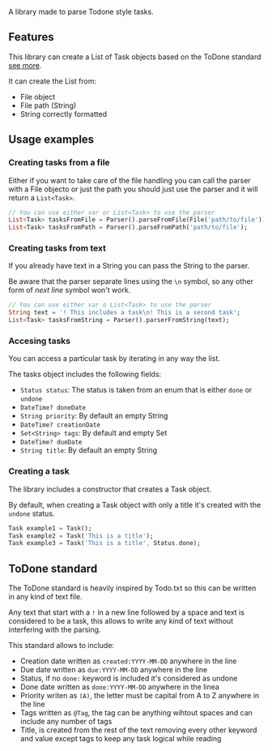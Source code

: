 A library made to parse Todone style tasks.
## Features 
This library can create a List of Task objects based on the ToDone standard [see more](#todone-standard).

It can create the List from:
- File object
- File path (String)
- String correctly formatted

## Usage examples
### Creating tasks from a file
Either if you want to take care of the file handling you can call the parser with a File objecto or just the path you should just use the parser and it will return a `List<Task>`.

```dart
// You can use either var or List<Task> to use the parser
List<Task> tasksFromFile = Parser().parseFromFile(File('path/to/file'));
List<Task> tasksFromPath = Parser().parseFromPath('path/to/file');
```
### Creating tasks from text
If you already have text in a String you can pass the String to the parser.

Be aware that the parser separate lines using the `\n` symbol, so any other form of _next line_ symbol won't work.

```dart
// You can use either var o List<Task> to use the parser
String text = '! This includes a task\n! This is a second task';
List<Task> tasksFromString = Parser().parserFromString(text);
```
### Accesing tasks
You can access a particular task by iterating in any way the list.

The tasks object includes the following fields:
- `Status status`: The status is taken from an enum that is either `done` or `undone`
- `DateTime? doneDate`
- `String priority`: By default an empty String
- `DateTime? creationDate`
- `Set<String> tags`: By default and empty Set
- `DateTime? dueDate`
- `String title`: By default an empty String

### Creating a task
The library includes a constructor that creates a Task object.

By default, when creating a Task object with only a title it's created with the `undone` status.

```dart
Task example1 = Task();
Task example2 = Task('This is a title');
Task example3 = Task('This is a title', Status.done);
```

## ToDone standard
The ToDone standard is heavily inspired by Todo.txt so this can be written in any kind of text file.

Any text that start with a `!` in a new line followed by a space and text is considered to be a task, this allows to write any kind of text without interfering with the parsing.

This standard allows to include:

- Creation date written as `created:YYYY-MM-DD` anywhere in the line
- Due date written as `due:YYYY-MM-DD` anywhere in the line
- Status, if no `done:` keyword is included it's considered as undone
- Done date written as `done:YYYY-MM-DD` anywhere in the linea
- Priority writen as `(A)`, the letter must be capital from A to Z anywhere in the line
- Tags written as `@Tag`, the tag can be anything wihtout spaces and can include any number of tags
- Title, is created from the rest of the text removing every other keyword and value except tags to keep any task logical while reading